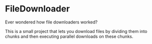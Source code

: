 # FileDownloader

Ever wondered how file downloaders worked?

This is a small project that lets you download files by dividing them into chunks and then executing parallel downloads on these chunks.
